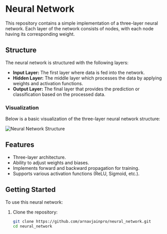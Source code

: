 # Neural Network

This repository contains a simple implementation of a three-layer neural network. Each layer of the network consists of nodes, with each node having its corresponding weight.

## Structure

The neural network is structured with the following layers:

- **Input Layer:** The first layer where data is fed into the network.
- **Hidden Layer:** The middle layer which processes the data by applying weights and activation functions.
- **Output Layer:** The final layer that provides the prediction or classification based on the processed data.

### Visualization

Below is a basic visualization of the three-layer neural network structure:

![Neural Network Structure](https://i.imgur.com/oJlXD2e.png)

## Features

- Three-layer architecture.
- Ability to adjust weights and biases.
- Implements forward and backward propagation for training.
- Supports various activation functions (ReLU, Sigmoid, etc.).

## Getting Started

To use this neural network:

1. Clone the repository:
   ```bash
   git clone https://github.com/arnavjainpro/neural_network.git
   cd neural_network
